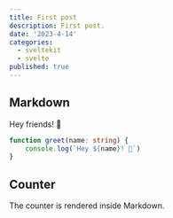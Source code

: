 ```yaml
---
title: First post
description: First post.
date: '2023-4-14'
categories:
  - sveltekit
  - svelte
published: true
---
```


<script>
  import Counter from './counter.svelte'
</script>

## Markdown

Hey friends! 👋

```ts
function greet(name: string) {
	console.log(`Hey ${name}! 👋`)
}
```
## Counter

The counter is rendered inside Markdown.

<Counter />